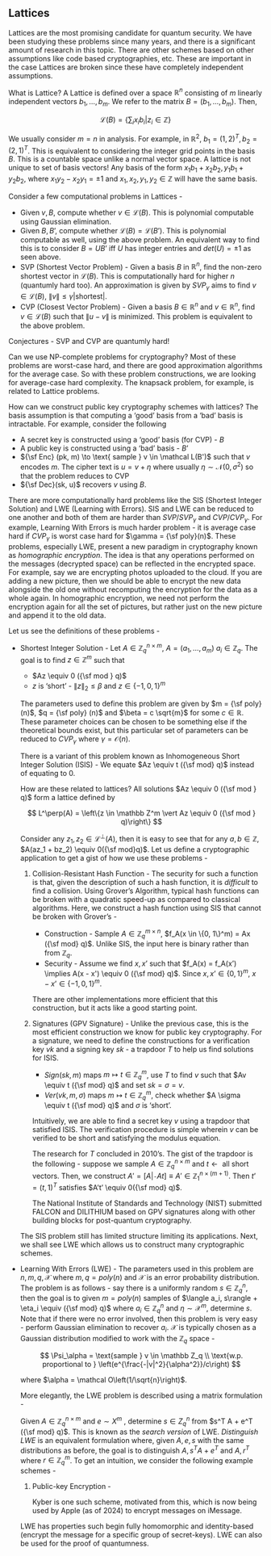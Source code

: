 ## Lattices

Lattices are the most promising candidate for quantum security. We have been studying these problems since many years, and there is a significant amount of research in this topic. There are other schemes based on other assumptions like code based cryptographies, etc. These are important in the case Lattices are broken since these have completely independent assumptions.

What is Lattice? A Lattice is defined over a space $\mathbb R^n$ consisting of $m$ linearly independent vectors $b_1, \dots, b_m$. We refer to the matrix $B = (b_1, \dots, b_m)$. Then,

$$ \mathcal L(B) = \left\{ \sum_{i} x_i b_i  \vert  z_i \in \mathbb Z \right\} $$

We usually consider $m = n$ in analysis. For example, in $\mathbb R^2$, $b_1 = (1, 2)^T, b_2 = (2, 1)^T$. This is equivalent to considering the integer grid points in the basis $B$. This is a countable space unlike a normal vector space. A lattice is not unique to set of basis vectors! Any basis of the form $x_1b_1 + x_2 b_2, y_1 b_1 + y_2 b_2$, where $x_1y_2 - x_2y_1 = \pm 1$ and $x_1, x_2, y_1, y_2 \in \mathbb Z$ will have the same basis.

Consider a few computational problems in Lattices - 

- Given $v, B$, compute whether $v \in \mathcal L(B)$. This is polynomial computable using Gaussian elimination.
- Given $B, B’$, compute whether $\mathcal L(B) = \mathcal L(B’)$. This is polynomial computable as well, using the above problem. An equivalent way to find this is to consider $B = UB’$ iff $U$ has integer entries and $det(U) = \pm 1$ as seen above.
- SVP (Shortest Vector Problem) - Given a basis $B$ in $\mathbb R^n$, find the non-zero shortest vector in $\mathcal L(B)$. This is computationally hard for higher $n$ (quantumly hard too). An approximation is given by $SVP_\gamma$ aims to find $v \in \mathcal L(B)$, $\|v\| \leq \gamma |\text{shortest}|$.
- CVP (Closest Vector Problem) - Given a basis $B \in \mathbb R^n$ and $v \in \mathbb R^n$, find $v \in \mathcal L(B)$ such that $\|u - v\|$ is minimized. This problem is equivalent to the above problem.

Conjectures - SVP and CVP are quantumly hard!

Can we use NP-complete problems for cryptography? Most of these problems are worst-case hard, and there are good approximation algorithms for the average case. So with these problem constructions, we are looking for average-case hard complexity. The knapsack problem, for example, is related to Lattice problems.

How can we construct public key cryptography schemes with lattices? The basis assumption is that computing a ‘good’ basis from a ‘bad’ basis is intractable. For example, consider the following

- A secret key is constructed using a ‘good’ basis (for CVP) - $B$
- A public key is constructed using a ‘bad’ basis - $B’$
- ${\sf Enc} (pk, m) \to \text{ sample } v \in \mathcal L(B')$ such that $v$ encodes $m$. The cipher text is $u = v + \eta$ where usually $\eta \sim \mathcal N(0, \sigma^2)$ so that the problem reduces to CVP
- ${\sf Dec}(sk, u)$ recovers $v$ using $B$.

There are more computationally hard problems like the SIS (Shortest Integer Solution) and LWE (Learning with Errors). SIS and LWE can be reduced to one another and both of them are harder than $SVP/SVP_\gamma$ and $CVP/CVP_\gamma$. For example, Learning With Errors is much harder problem - it is average case hard if $CVP_\gamma$ is worst case hard for $\gamma = {\sf poly}(n)$. 
These problems, especially LWE, present a new paradigm in cryptography known as *homographic encryption*. The idea is that any operations performed on the messages (decrypted space) can be reflected in the encrypted space. For example, say we are encrypting photos uploaded to the cloud. If you are adding a new picture, then we should be able to encrypt the new data alongside the old one without recomputing the encryption for the data as a whole again. In homographic encryption, we need not perform the encryption again for all the set of pictures, but rather just on the new picture and append it to the old data. 

Let us see the definitions of these problems -

- Shortest Integer Solution - Let $A \in \mathbb Z^{n \times m}_q$, $A = (a_1, \dots, a_m)$ $a_i \in \mathbb Z_q$. The goal is to find $z \in \mathbb Z^m$ such that
    - $Az \equiv 0 ({\sf mod } q)$
    - $z$ is ‘short’ - $\|z\|_2 \leq \beta$ and $z \in \{-1, 0, 1\}^m$
    
    The parameters used to define this problem are given by $m = {\sf poly} (n)$, $q = {\sf poly} (n)$ and $\beta = c \sqrt{m}$ for some $c \in \mathbb R$. These parameter choices can be chosen to be something else if the theoretical bounds exist, but this particular set of parameters can be reduced to $CVP_\gamma$ where $\gamma = \mathcal O(n)$.
    
    There is a variant of this problem known as Inhomogeneous Short Integer Solution (ISIS) - We equate $Az \equiv t ({\sf mod}  q)$ instead of equating to $0$. 
    
    How are these related to lattices? All solutions $Az \equiv 0 ({\sf mod } q)$ form a lattice defined by
    
    $$ L^\perp(A) = \left\{z \in \mathbb Z^m \vert Az \equiv 0 ({\sf mod } q)\right\} $$
    
    Consider any $z_1, z_2 \in \mathcal L^\perp(A)$, then it is easy to see that for any $a, b \in \mathbb Z$, $A(az_1 + bz_2) \equiv 0({\sf mod}q)$. Let us define a cryptographic application to get a gist of how we use these problems -
    
    1. Collision-Resistant Hash Function - The security for such a function is that, given the description of such a hash function, it is *difficult* to find a collision. Using Grover’s Algorithm, typical hash functions can be broken with a quadratic speed-up as compared to classical algorithms. Here, we construct a hash function using SIS that cannot be broken with Grover’s - 
        - Construction - Sample $A \in \mathbb Z_q^{m\times n}$, $f_A(x \in \{0, 1\}^m) = Ax ({\sf mod} q)$. Unlike SIS, the input here is binary rather than from $\mathbb Z_q$.
        - Security - Assume we find $x, x’$ such that $f_A(x) = f_A(x’) \implies A(x - x') \equiv 0 ({\sf mod} q)$. Since $x, x’ \in \{0, 1\}^m$, $x - x’ \in \{-1, 0, 1\}^m$.
        
        There are other implementations more efficient that this construction, but it acts like a good starting point.
        
    2. Signatures (GPV Signature)  - Unlike the previous case, this is the most efficient construction we know for public key cryptography. For a signature, we need to define the constructions for a verification key $vk$ and a signing key $sk$ - a trapdoor $T$ to help us find solutions for ISIS. 
        - $Sign(sk, m)$ maps $m \mapsto t \in \mathbb Z_q^m$, use $T$ to find $v$ such that $Av \equiv t ({\sf mod} q)$ and set $sk = \sigma = v$.
        - $Ver(vk, m, \sigma)$ maps $m \mapsto t \in \mathbb Z_q^m$, check whether $A \sigma \equiv t ({\sf mod} q)$ and $\sigma$ is ‘short’.
        
        Intuitively, we are able to find a secret key $v$ using a trapdoor that satisfied ISIS. The verification procedure is simple wherein $v$ can be verified to be short and satisfying the modulus equation. 
        
        The research for $T$ concluded in 2010’s. The gist of the trapdoor is the following - suppose we sample $A \in \mathbb Z^{n \times m}_q$ and $t \gets \text{ all short vectors}$. Then, we construct $A' = [A \vert  \texttt{-}At] \equiv A' \in \mathbb Z_1^{n \times (m + 1)}$. Then $t’ = (t, 1)^T$ satisfies $A’t’ \equiv 0({\sf mod} q)$.  
        
        The National Institute of Standards and Technology (NIST) submitted FALCON and DILITHIUM based on GPV signatures along with other building blocks for post-quantum cryptography. 
        
    
    The SIS problem still has limited structure limiting its applications. Next, we shall see LWE which allows us to construct many cryptographic schemes.
    
- Learning With Errors (LWE) - The parameters used in this problem are $n, m , q, \mathcal X$ where $m,q = poly(n)$ and $\mathcal X$ is an error probability distribution. The problem is as follows - say there is a uniformly random $s \in \mathbb Z_q^n$, then the goal is to given $m = poly(n)$ samples of  $\langle a_i, s\rangle + \eta_i \equiv ({\sf mod} q)$ where $a_i \in \mathbb Z_q^n$ and  $\eta \sim \mathcal X^m$, determine $s$. Note that if there were no error involved, then this problem is very easy - perform Gaussian elimination to recover $a_i$. $\mathcal X$ is typically chosen as a Gaussian distribution modified to work with the $\mathbb Z_q$ space -
    
    $$ \Psi_\alpha = \text{sample } v \in \mathbb Z_q \\ \text{w.p. proportional to } \left(e^{\frac{-|v|^2}{\alpha^2}}/c\right) $$
    
    where $\alpha = \mathcal O\left(1/\sqrt{n}\right)$. 
    
    More elegantly, the LWE problem is described using a matrix formulation - 
    
    Given $A \in \mathbb Z^{n \times m}_q$  and $e \sim X^m$ , determine $s \in Z_q^n$ from $s^T A + e^T ({\sf mod} q)$. This is known as the *search version* of LWE. *Distinguish LWE* is an equivalent formulation where, given $A, e, s$ with the same distributions as before, the goal is to distinguish $A, s^T A + e^T$ and $A, r^T$ where $r \in \mathbb Z^m_q$. To get an intuition, we consider the following example schemes - 
    
    1. Public-key Encryption - 
        
        Kyber is one such scheme, motivated from this, which is now being used by Apple (as of 2024) to encrypt messages on iMessage.
        
    
    LWE has properties such begin fully homomorphic and identity-based (encrypt the message for a specific group of secret-keys). LWE can also be used for the proof of quantumness.
